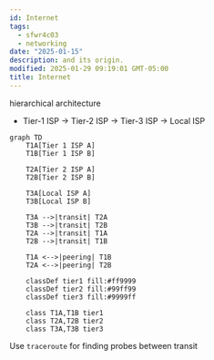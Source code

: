 ```yaml
---
id: Internet
tags:
  - sfwr4c03
  - networking
date: "2025-01-15"
description: and its origin.
modified: 2025-01-29 09:19:01 GMT-05:00
title: Internet
---
```


hierarchical architecture

- Tier-1 ISP -> Tier-2 ISP -> Tier-3 ISP -> Local ISP

```mermaid
graph TD
    T1A[Tier 1 ISP A]
    T1B[Tier 1 ISP B]

    T2A[Tier 2 ISP A]
    T2B[Tier 2 ISP B]

    T3A[Local ISP A]
    T3B[Local ISP B]

    T3A -->|transit| T2A
    T3B -->|transit| T2B
    T2A -->|transit| T1A
    T2B -->|transit| T1B

    T1A <-->|peering| T1B
    T2A <-->|peering| T2B

    classDef tier1 fill:#ff9999
    classDef tier2 fill:#99ff99
    classDef tier3 fill:#9999ff

    class T1A,T1B tier1
    class T2A,T2B tier2
    class T3A,T3B tier3
```

Use `traceroute` for finding probes between transit
